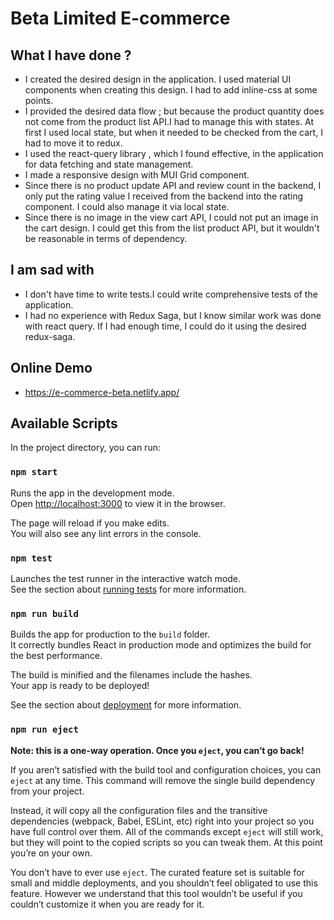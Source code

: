 # Beta Limited E-commerce

## What I have done ?

- I created the desired design in the application. I used material UI components when creating this design. I had to add inline-css at some points.
- I provided the desired data flow ; but because the product quantity does not come from the product list API.I had to manage this with states. At first I used local state, but when it needed to be checked from the cart, I had to move it to redux.
- I used the react-query library , which I found effective, in the application for data fetching and state management.
- I made a responsive design with MUI Grid component.
- Since there is no product update API and review count in the backend, I only put the rating value I received from the backend into the rating component. I could also manage it via local state.
- Since there is no image in the view cart API, I could not put an image in the cart design. I could get this from the list product API, but it wouldn't be reasonable in terms of dependency.

## I am sad with

- I don't have time to write tests.I could write comprehensive tests of the application.
- I had no experience with Redux Saga, but I know similar work was done with react query. If I had enough time, I could do it using the desired redux-saga.

## Online Demo

- https://e-commerce-beta.netlify.app/

## Available Scripts

In the project directory, you can run:

### `npm start`

Runs the app in the development mode.\
Open [http://localhost:3000](http://localhost:3000) to view it in the browser.

The page will reload if you make edits.\
You will also see any lint errors in the console.

### `npm test`

Launches the test runner in the interactive watch mode.\
See the section about [running tests](https://facebook.github.io/create-react-app/docs/running-tests) for more information.

### `npm run build`

Builds the app for production to the `build` folder.\
It correctly bundles React in production mode and optimizes the build for the best performance.

The build is minified and the filenames include the hashes.\
Your app is ready to be deployed!

See the section about [deployment](https://facebook.github.io/create-react-app/docs/deployment) for more information.

### `npm run eject`

**Note: this is a one-way operation. Once you `eject`, you can’t go back!**

If you aren’t satisfied with the build tool and configuration choices, you can `eject` at any time. This command will remove the single build dependency from your project.

Instead, it will copy all the configuration files and the transitive dependencies (webpack, Babel, ESLint, etc) right into your project so you have full control over them. All of the commands except `eject` will still work, but they will point to the copied scripts so you can tweak them. At this point you’re on your own.

You don’t have to ever use `eject`. The curated feature set is suitable for small and middle deployments, and you shouldn’t feel obligated to use this feature. However we understand that this tool wouldn’t be useful if you couldn’t customize it when you are ready for it.
